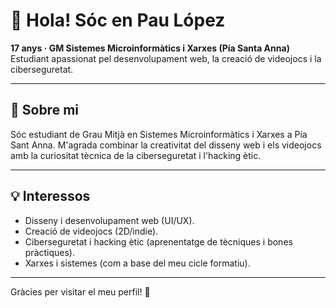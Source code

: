 # 👋 Hola! Sóc en Pau López

**17 anys · GM Sistemes Microinformàtics i Xarxes (Pía Santa Anna)**  
Estudiant apassionat pel desenvolupament web, la creació de videojocs i la ciberseguretat.

---

## 🧭 Sobre mi
Sóc estudiant de Grau Mitjà en Sistemes Microinformàtics i Xarxes a Pía Sant Anna. M'agrada combinar la creativitat del disseny web i els videojocs amb la curiositat tècnica de la ciberseguretat i l'hacking ètic.

---

## 💡 Interessos
- Disseny i desenvolupament web (UI/UX).
- Creació de videojocs (2D/indie).
- Ciberseguretat i hacking ètic (aprenentatge de tècniques i bones pràctiques).
- Xarxes i sistemes (com a base del meu cicle formatiu).


---

Gràcies per visitar el meu perfil! 👋
